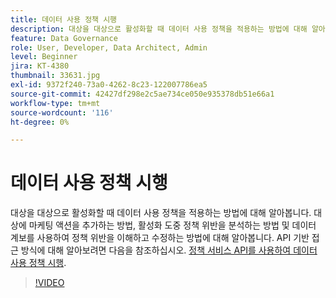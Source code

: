```yaml
---
title: 데이터 사용 정책 시행
description: 대상을 대상으로 활성화할 때 데이터 사용 정책을 적용하는 방법에 대해 알아봅니다. 대상에 마케팅 액션을 추가하는 방법, 활성화 도중 정책 위반을 분석하는 방법 및 데이터 계보를 사용하여 정책 위반을 이해하고 수정하는 방법에 대해 알아봅니다.
feature: Data Governance
role: User, Developer, Data Architect, Admin
level: Beginner
jira: KT-4380
thumbnail: 33631.jpg
exl-id: 9372f240-73a0-4262-8c23-122007786ea5
source-git-commit: 42427df298e2c5ae734ce050e935378db51e66a1
workflow-type: tm+mt
source-wordcount: '116'
ht-degree: 0%

---
```


# 데이터 사용 정책 시행

대상을 대상으로 활성화할 때 데이터 사용 정책을 적용하는 방법에 대해 알아봅니다. 대상에 마케팅 액션을 추가하는 방법, 활성화 도중 정책 위반을 분석하는 방법 및 데이터 계보를 사용하여 정책 위반을 이해하고 수정하는 방법에 대해 알아봅니다. API 기반 접근 방식에 대해 알아보려면 다음을 참조하십시오. [정책 서비스 API를 사용하여 데이터 사용 정책 시행](https://experienceleague.adobe.com/docs/experience-platform/data-governance/enforcement/api-enforcement.html).

>[!VIDEO](https://video.tv.adobe.com/v/33631?quality=12&learn=on)